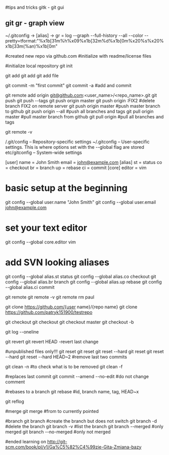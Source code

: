 #tips and tricks
gitk - git gui
## git gr - graph view
~/.gitconfig -> [alias] -> gr = log --graph --full-history --all --color --pretty=tformat:"%x1b[31m%h%x09%x1b[32m%d%x1b[0m%x20%s%x20%x1b[33m(%an)%x1b[0m"

#created new repo via github.com
#initialize with readme/license files

#initialize local repository
git init

git add <file>
git add <directory>
git add file

git commit -m "first commit"
git commit -a 	#add and commit

git remote add origin git@github.com:<user_name>/<repo_name>.git
git push  <REMOTENAME> <TAGNAME>
git push  <REMOTENAME> --tags
git push origin master
git push origin :FIX2		#delete branch FIX2 on remote server
git push origin master		#push master branch to github
git push origin --all		#push all branches and tags
git pull origin master		#pull master branch from github
git pull origin			#pull all branches and tags

git remote -v

<repo>/.git/config – Repository-specific settings
~/.gitconfig – User-specific settings. This is where options set with the --global flag are stored
etc/gitconfig – System-wide settings

[user] 
name = John Smith
email = john@example.com
[alias]
st = status
co = checkout
br = branch
up = rebase
ci = commit
[core]
editor = vim

# basic setup at the beginning
git config --global user.name "John Smith"
git config --global user.email john@example.com

# set your text editor
git config --global core.editor vim

# add SVN looking aliases
git config --global alias.st status
git config --global alias.co checkout
git config --global alias.br branch
git config --global alias.up rebase
git config --global alias.ci commit

git remote
git remote -v
git remote rm paul

git clone https://github.com/{user name}/{repo name}
git clone https://github.com/patryk151900/testrepo

git checkout <commit> <file>
git checkout <commit>
git checkout master
git checkout -b <branch>

git log --oneline

git revert <commit>
git revert HEAD   -revert last change

#unpublished files only!!!
git reset <file>
git reset
git reset --hard
git reset <commit>
git reset --hard <commit>
git reset --hard HEAD~2   #remove last two commits

git clean -n	#to check what is to be removed
git clean -f

#replaces last commit
git commit --amend --no-edit	#do not change comment

#rebases to a branch
git rebase <base>	#id, branch name, tag, HEAD~x

git reflog

#merge
git merge <branch>	#from <branch> to currently pointed

#branch
git branch <branch>	#create the branch but does not switch
git branch -d <branch>	#delete the branch
git branch -v		#list the branch
git branch --merged	#only merged
git branch --no-merged	#only not merged

#ended learning on
http://git-scm.com/book/pl/v1/Ga%C5%82%C4%99zie-Gita-Zmiana-bazy

